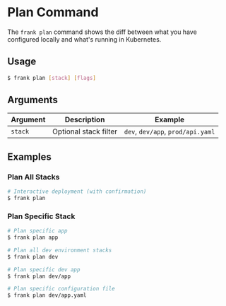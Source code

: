 # Plan Command

The `frank plan` command shows the diff between what you have configured locally and what's running in Kubernetes.

## Usage

```bash
$ frank plan [stack] [flags]
```

## Arguments

| Argument | Description | Example |
|----------|-------------|---------|
| `stack` | Optional stack filter | `dev`, `dev/app`, `prod/api.yaml` |

## Examples

### Plan All Stacks

```bash
# Interactive deployment (with confirmation)
$ frank plan
```

### Plan Specific Stack

```bash
# Plan specific app
$ frank plan app

# Plan all dev environment stacks
$ frank plan dev

# Plan specific dev app
$ frank plan dev/app

# Plan specific configuration file
$ frank plan dev/app.yaml
```
